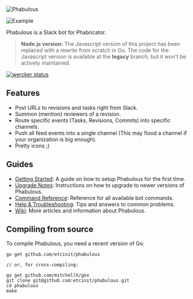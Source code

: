 ![Phabulous](http://i.imgur.com/0ezr6XZ.png)

![Example](http://i.imgur.com/Uv4nVJa.png)

Phabulous is a Slack bot for Phabricator.

> **Node.js version:** The Javascript version of this project has been replaced
with a rewrite from scratch in Go. The code for the Javascript version is
available at the **legacy** branch, but it won't be actively maintained.

[![wercker status](https://app.wercker.com/status/f135144cca86098cea87c00a36dfc564/s/master "wercker status")](https://app.wercker.com/project/bykey/f135144cca86098cea87c00a36dfc564)

## Features

- Post URLs to revisions and tasks right from Slack.
- Summon (mention) reviewers of a revision.
- Route specific events (Tasks, Revisions, Commits) into specific channels.
- Push all feed events into a single channel (This may flood a channel if your
  organization is big enough).
- Pretty icons ;)

## Guides

- [Getting Started](http://phabricator.chromabits.com/w/phabulous/start/):
A guide on how to setup Phabulous for the first time.
- [Upgrade Notes](http://phabricator.chromabits.com/w/phabulous/upgrade/):
Instructions on how to upgrade to newer versions of Phabulous.
- [Command Reference](http://phabricator.chromabits.com/w/phabulous/commands/):
Reference for all available bot commands.
- [Help & Troubleshooting](http://phabricator.chromabits.com/w/phabulous/faq/):
Tips and answers to common problems.
- [Wiki](http://phabricator.chromabits.com/w/phabulous/): More articles and
information about Phabulous.

## Compiling from source

To compile Phabulous, you need a recent version of Go:

```
go get github.com/etcinit/phabulous

// or, for cross-compiling:

go get github.com/mitchellh/gox
git clone git@github.com:etcinit/phabulous.git
cd phabulous
make
```
